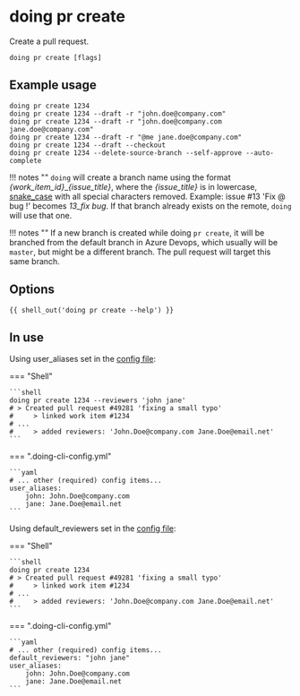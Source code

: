 # doing pr create

Create a pull request.

```shell
doing pr create [flags]
```

## Example usage

```shell
doing pr create 1234
doing pr create 1234 --draft -r "john.doe@company.com"
doing pr create 1234 --draft -r "john.doe@company.com jane.doe@company.com"
doing pr create 1234 --draft -r "@me jane.doe@company.com"
doing pr create 1234 --draft --checkout
doing pr create 1234 --delete-source-branch --self-approve --auto-complete
```

!!! notes ""
    `doing` will create a branch name using the format *{work_item_id}*_*{issue_title}*, where the *{issue_title}* is in lowercase, [snake_case](https://en.wikipedia.org/wiki/Snake_case) with all special characters removed. Example: issue #13 'Fix @ bug !' becomes *13_fix bug*. If that branch already exists on the remote, `doing` will use that one.

!!! notes ""
    If a new branch is created while doing `pr create`, it will be branched from the default branch in Azure Devops, which usually will be `master`, but might be a different branch. The pull request will target this same branch.

## Options

```nohighlight
{{ shell_out('doing pr create --help') }}
```

## In use

Using user_aliases set in the [config file](../config_file.md):

=== "Shell"

    ```shell
    doing pr create 1234 --reviewers 'john jane'
    # > Created pull request #49281 'fixing a small typo'
    #     > linked work item #1234
    # ...
    #     > added reviewers: 'John.Doe@company.com Jane.Doe@email.net'
    ```

=== ".doing-cli-config.yml"

    ```yaml
    # ... other (required) config items...
    user_aliases:
        john: John.Doe@company.com
        jane: Jane.Doe@email.net
    ```

Using default_reviewers set in the [config file](../config_file.md):

=== "Shell"

    ```shell
    doing pr create 1234
    # > Created pull request #49281 'fixing a small typo'
    #     > linked work item #1234
    # ...
    #     > added reviewers: 'John.Doe@company.com Jane.Doe@email.net'
    ```

=== ".doing-cli-config.yml"

    ```yaml
    # ... other (required) config items...
    default_reviewers: "john jane"
    user_aliases:
        john: John.Doe@company.com
        jane: Jane.Doe@email.net
    ```
